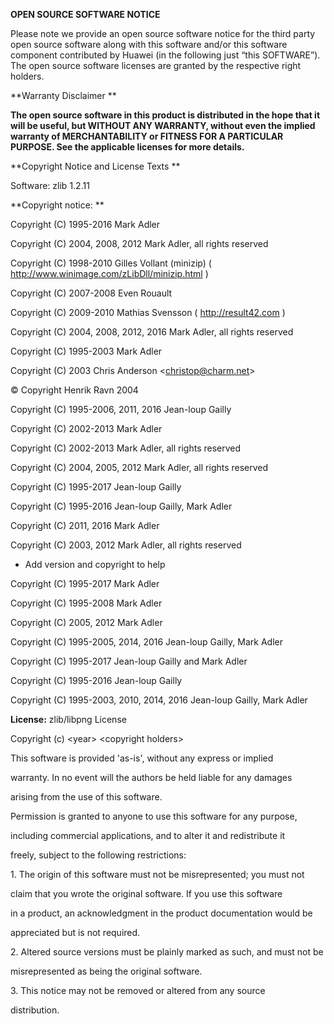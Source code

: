 ﻿**OPEN SOURCE SOFTWARE NOTICE**

Please note we provide an open source software notice for the third party open source software along with this software and/or this software component contributed by Huawei (in the following just “this SOFTWARE”). The open source software licenses are granted by the respective right holders.

**Warranty Disclaimer **

**The open source software in this product is distributed in the hope that it will be useful, but WITHOUT ANY WARRANTY, without even the implied warranty of MERCHANTABILITY or FITNESS FOR A PARTICULAR PURPOSE. See the applicable licenses for more details.**

**Copyright Notice and License Texts **

Software: zlib 1.2.11

**Copyright notice: **

Copyright (C) 1995-2016 Mark Adler

Copyright (C) 2004, 2008, 2012 Mark Adler, all rights reserved

Copyright (C) 1998-2010 Gilles Vollant (minizip) ( http://www.winimage.com/zLibDll/minizip.html )

Copyright (C) 2007-2008 Even Rouault

Copyright (C) 2009-2010 Mathias Svensson ( http://result42.com )

Copyright (C) 2004, 2008, 2012, 2016 Mark Adler, all rights reserved

Copyright (C) 1995-2003 Mark Adler

Copyright (C) 2003 Chris Anderson &lt;christop@charm.net&gt;

© Copyright Henrik Ravn 2004

Copyright (C) 1995-2006, 2011, 2016 Jean-loup Gailly

Copyright (C) 2002-2013 Mark Adler

Copyright (C) 2002-2013 Mark Adler, all rights reserved

Copyright (C) 2004, 2005, 2012 Mark Adler, all rights reserved

Copyright (C) 1995-2017 Jean-loup Gailly

Copyright (C) 1995-2016 Jean-loup Gailly, Mark Adler

Copyright (C) 2011, 2016 Mark Adler

Copyright (C) 2003, 2012 Mark Adler, all rights reserved

- Add version and copyright to help

Copyright (C) 1995-2017 Mark Adler

Copyright (C) 1995-2008 Mark Adler

Copyright (C) 2005, 2012 Mark Adler

Copyright (C) 1995-2005, 2014, 2016 Jean-loup Gailly, Mark Adler

Copyright (C) 1995-2017 Jean-loup Gailly and Mark Adler

Copyright (C) 1995-2016 Jean-loup Gailly

Copyright (C) 1995-2003, 2010, 2014, 2016 Jean-loup Gailly, Mark Adler

**License:** zlib/libpng License

﻿Copyright (c) &lt;year&gt; &lt;copyright holders&gt;

This software is provided 'as-is', without any express or implied

warranty. In no event will the authors be held liable for any damages

arising from the use of this software.

Permission is granted to anyone to use this software for any purpose,

including commercial applications, and to alter it and redistribute it

freely, subject to the following restrictions:

1\. The origin of this software must not be misrepresented; you must not

claim that you wrote the original software. If you use this software

in a product, an acknowledgment in the product documentation would be

appreciated but is not required.

2\. Altered source versions must be plainly marked as such, and must not be

misrepresented as being the original software.

3\. This notice may not be removed or altered from any source

distribution.



